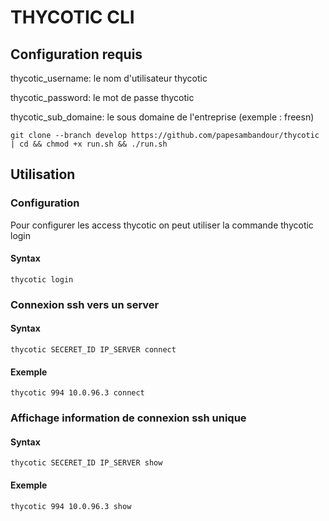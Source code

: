 # THYCOTIC CLI 

## Configuration requis
thycotic_username: le nom d'utilisateur thycotic

thycotic_password: le mot de passe  thycotic

thycotic_sub_domaine: le sous domaine de l'entreprise (exemple : freesn)

``` 
git clone --branch develop https://github.com/papesambandour/thycotic | cd && chmod +x run.sh && ./run.sh

```

## Utilisation

### Configuration

Pour configurer les access thycotic on peut utiliser la commande thycotic login

#### Syntax
```
thycotic login
```

### Connexion ssh vers un server

#### Syntax
```
thycotic SECERET_ID IP_SERVER connect
```
#### Exemple
```
thycotic 994 10.0.96.3 connect
```

### Affichage information de connexion ssh unique

#### Syntax
```
thycotic SECERET_ID IP_SERVER show
```
#### Exemple
```
thycotic 994 10.0.96.3 show
```
